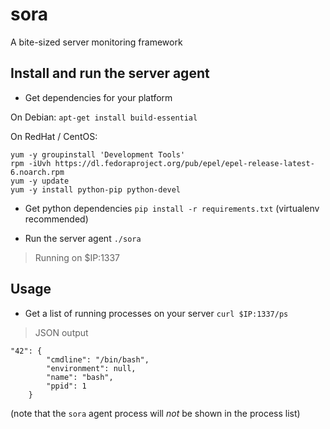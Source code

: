 # sora
A bite-sized server monitoring framework

## Install and run the server agent

- Get dependencies for your platform

On Debian: `apt-get install build-essential`

On RedHat / CentOS: 
```
yum -y groupinstall 'Development Tools'
rpm -iUvh https://dl.fedoraproject.org/pub/epel/epel-release-latest-6.noarch.rpm
yum -y update
yum -y install python-pip python-devel
```

- Get python dependencies
`pip install -r requirements.txt` 
(virtualenv recommended)

- Run the server agent
`./sora`
> Running on $IP:1337

## Usage

- Get a list of running processes on your server
`curl $IP:1337/ps`

> JSON output

```
"42": {
        "cmdline": "/bin/bash", 
        "environment": null, 
        "name": "bash", 
        "ppid": 1
    }
```

(note that the `sora` agent process will *not* be shown in the process list)
